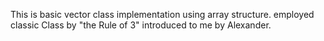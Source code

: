 This is basic vector class implementation using array structure.
employed classic Class by "the Rule of 3" introduced to me by Alexander.

